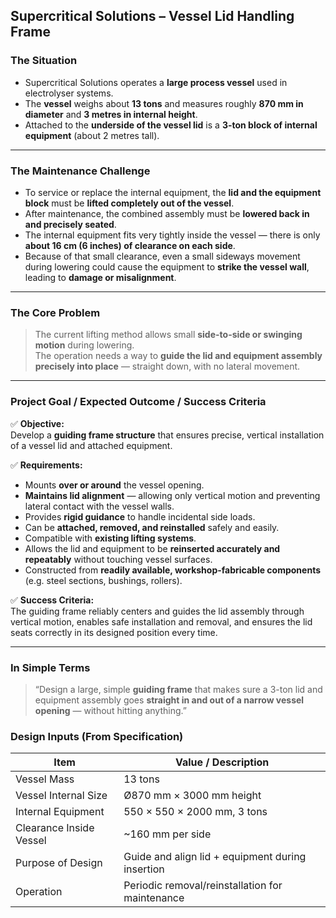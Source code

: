 ## **Supercritical Solutions – Vessel Lid Handling Frame**

### **The Situation**

- Supercritical Solutions operates a **large process vessel** used in electrolyser systems.
- The **vessel** weighs about **13 tons** and measures roughly **870 mm in diameter** and **3 metres in internal height**.
- Attached to the **underside of the vessel lid** is a **3-ton block of internal equipment** (about 2 metres tall).

---

### **The Maintenance Challenge**

- To service or replace the internal equipment, the **lid and the equipment block** must be **lifted completely out of the vessel**.
- After maintenance, the combined assembly must be **lowered back in and precisely seated**.
- The internal equipment fits very tightly inside the vessel — there is only **about 16 cm (6 inches) of clearance on each side**.
- Because of that small clearance, even a small sideways movement during lowering could cause the equipment to **strike the vessel wall**, leading to **damage or misalignment**.

---

### **The Core Problem**

> The current lifting method allows small **side-to-side or swinging motion** during lowering.  
> The operation needs a way to **guide the lid and equipment assembly precisely into place** — straight down, with no lateral movement.

---

### **Project Goal / Expected Outcome / Success Criteria**

✅ **Objective:**  
Develop a **guiding frame structure** that ensures precise, vertical installation of a vessel lid and attached equipment.

✅ **Requirements:**
- Mounts **over or around** the vessel opening.
- **Maintains lid alignment** — allowing only vertical motion and preventing lateral contact with the vessel walls.
- Provides **rigid guidance** to handle incidental side loads.
- Can be **attached, removed, and reinstalled** safely and easily.
- Compatible with **existing lifting systems**.
- Allows the lid and equipment to be **reinserted accurately and repeatably** without touching vessel surfaces.
- Constructed from **readily available, workshop-fabricable components** (e.g. steel sections, bushings, rollers).    

✅ **Success Criteria:**  
The guiding frame reliably centers and guides the lid assembly through vertical motion, enables safe installation and removal, and ensures the lid seats correctly in its designed position every time.


---

### **In Simple Terms**

> “Design a large, simple **guiding frame** that makes sure a 3-ton lid and equipment assembly goes **straight in and out of a narrow vessel opening** — without hitting anything.”

### **Design Inputs (From Specification)**

| Item                    | Value / Description                              |
| ----------------------- | ------------------------------------------------ |
| Vessel Mass             | 13 tons                                          |
| Vessel Internal Size    | Ø870 mm × 3000 mm height                         |
| Internal Equipment      | 550 × 550 × 2000 mm, 3 tons                      |
| Clearance Inside Vessel | ~160 mm per side                                 |
| Purpose of Design       | Guide and align lid + equipment during insertion |
| Operation               | Periodic removal/reinstallation for maintenance  |
